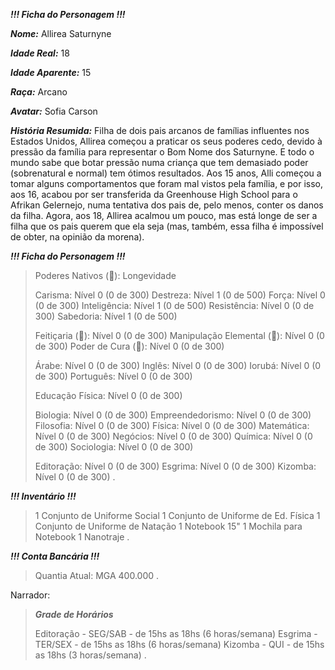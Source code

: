 ***!!! Ficha do Personagem !!!***

***Nome:*** Allirea Saturnyne

***Idade Real:*** 18

***Idade Aparente:*** 15

***Raça:*** Arcano

***Avatar:*** Sofia Carson

***História Resumida:*** Filha de dois pais arcanos de famílias influentes nos Estados Unidos, Allirea começou a praticar os seus poderes cedo, devido à pressão da família para representar o Bom Nome dos Saturnyne. E todo o mundo sabe que botar pressão numa criança que tem demasiado poder (sobrenatural e normal) tem ótimos resultados.
Aos 15 anos, Alli começou a tomar alguns comportamentos que foram mal vistos pela família, e por isso, aos 16, acabou por ser transferida da Greenhouse High School para o Afrikan Gelernejo, numa tentativa dos pais de, pelo menos, conter os danos da filha. Agora, aos 18, Allirea acalmou um pouco, mas está longe de ser a filha que os pais querem que ela seja (mas, também, essa filha é impossível de obter, na opinião da morena).


***!!! Ficha do Personagem !!!***

> Poderes Nativos (:blue_book:): Longevidade
> 
> Carisma: Nível 0 (0 de 300)
> Destreza: Nível 1 (0 de 500)
> Força: Nível 0 (0 de 300)
> Inteligência: Nível 1 (0 de 500)
> Resistência: Nível 0 (0 de 300)
> Sabedoria: Nível 1 (0 de 500)
> 
> Feitiçaria (:book:): Nível 0 (0 de 300)
> Manipulação Elemental (:book:): Nível 0 (0 de 300)
> Poder de Cura (:book:): Nível 0 (0 de 300)
> 
> Árabe: Nível 0 (0 de 300)
> Inglês: Nível 0 (0 de 300)
> Iorubá: Nível 0 (0 de 300)
> Português: Nível 0 (0 de 300)
> 
> Educação Física: Nível 0 (0 de 300)
> 
> Biologia: Nível 0 (0 de 300)
> Empreendedorismo: Nível 0 (0 de 300)
> Filosofia: Nível 0 (0 de 300)
> Física: Nível 0 (0 de 300)
> Matemática: Nível 0 (0 de 300)
> Negócios: Nível 0 (0 de 300)
> Química: Nível 0 (0 de 300)
> Sociologia: Nível 0 (0 de 300)
> 
> Editoração: Nível 0 (0 de 300)
> Esgrima: Nível 0 (0 de 300)
> Kizomba: Nível 0 (0 de 300)
.

***!!! Inventário !!!***

> 1 Conjunto de Uniforme Social
> 1 Conjunto de Uniforme de Ed. Física
> 1 Conjunto de Uniforme de Natação
> 1 Notebook 15"
> 1 Mochila para Notebook
> 1 Nanotraje
.

***!!! Conta Bancária !!!***

> Quantia Atual: MGA 400.000
.

Narrador:
> ***Grade de Horários***
> 
> Editoração - SEG/SAB - de 15hs as 18hs (6 horas/semana)
> Esgrima - TER/SEX - de 15hs as 18hs (6 horas/semana)
> Kizomba - QUI - de 15hs as 18hs (3 horas/semana)
.
